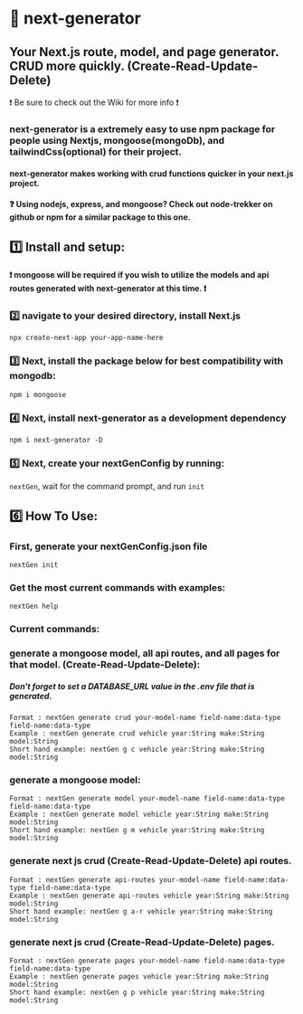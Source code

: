 # :rocket: next-generator

## Your Next.js route, model, and page generator. CRUD more quickly. (Create-Read-Update-Delete)
:heavy_exclamation_mark: Be sure to check out the Wiki for more info :heavy_exclamation_mark:

### next-generator is a extremely easy to use npm package for people using Nextjs, mongoose(mongoDb), and tailwindCss(optional) for their project.

#### next-generator makes working with crud functions quicker in your next.js project.

#### ❓ Using nodejs, express, and mongoose? Check out node-trekker on github or npm for a similar package to this one.

## :one: Install and setup:

#### :heavy_exclamation_mark: mongoose will be required if you wish to utilize the models and api routes generated with next-generator at this time. :heavy_exclamation_mark:

### :two: navigate to your desired directory, install Next.js

`npx create-next-app your-app-name-here`

### :three: Next, install the package below for best compatibility with mongodb:

`npm i mongoose`

### :four: Next, install next-generator as a development dependency

`npm i next-generator -D`

### :five: Next, create your nextGenConfig by running:
`nextGen`, wait for the command prompt, and run `init`

## :six: How To Use:

### First, generate your nextGenConfig.json file
`nextGen init`

### Get the most current commands with examples:

`nextGen help`

### Current commands:

### generate a mongoose model, all api routes, and all pages for that model. (Create-Read-Update-Delete):

##### Don't forget to set a DATABASE_URL value in the .env file that is generated.

```
Format : nextGen generate crud your-model-name field-name:data-type field-name:data-type
Example : nextGen generate crud vehicle year:String make:String model:String
Short hand example: nextGen g c vehicle year:String make:String model:String
```

### generate a mongoose model:

```
Format : nextGen generate model your-model-name field-name:data-type field-name:data-type
Example : nextGen generate model vehicle year:String make:String model:String
Short hand example: nextGen g m vehicle year:String make:String model:String
```

### generate next js crud (Create-Read-Update-Delete) api routes.

```
Format : nextGen generate api-routes your-model-name field-name:data-type field-name:data-type
Example : nextGen generate api-routes vehicle year:String make:String model:String
Short hand example: nextGen g a-r vehicle year:String make:String model:String
```

### generate next js crud (Create-Read-Update-Delete) pages.

```
Format : nextGen generate pages your-model-name field-name:data-type field-name:data-type
Example : nextGen generate pages vehicle year:String make:String model:String
Short hand example: nextGen g p vehicle year:String make:String model:String
```
